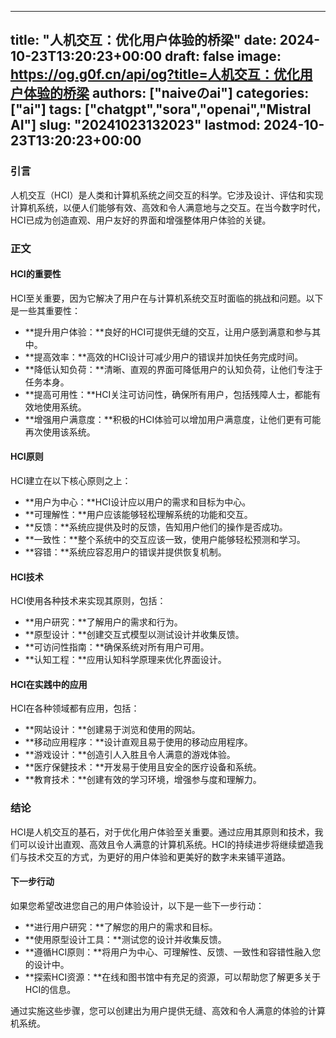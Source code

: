
---
title: "人机交互：优化用户体验的桥梁"
date: 2024-10-23T13:20:23+00:00
draft: false
image: https://og.g0f.cn/api/og?title=人机交互：优化用户体验的桥梁
authors: ["naiveのai"]
categories: ["ai"]
tags: ["chatgpt","sora","openai","Mistral AI"]
slug: "20241023132023"
lastmod: 2024-10-23T13:20:23+00:00
---
### 引言

人机交互（HCI）是人类和计算机系统之间交互的科学。它涉及设计、评估和实现计算机系统，以便人们能够有效、高效和令人满意地与之交互。在当今数字时代，HCI已成为创造直观、用户友好的界面和增强整体用户体验的关键。

### 正文

#### HCI的重要性

HCI至关重要，因为它解决了用户在与计算机系统交互时面临的挑战和问题。以下是一些其重要性：

- **提升用户体验：**良好的HCI可提供无缝的交互，让用户感到满意和参与其中。
- **提高效率：**高效的HCI设计可减少用户的错误并加快任务完成时间。
- **降低认知负荷：**清晰、直观的界面可降低用户的认知负荷，让他们专注于任务本身。
- **提高可用性：**HCI关注可访问性，确保所有用户，包括残障人士，都能有效地使用系统。
- **增强用户满意度：**积极的HCI体验可以增加用户满意度，让他们更有可能再次使用该系统。

#### HCI原则

HCI建立在以下核心原则之上：

- **用户为中心：**HCI设计应以用户的需求和目标为中心。
- **可理解性：**用户应该能够轻松理解系统的功能和交互。
- **反馈：**系统应提供及时的反馈，告知用户他们的操作是否成功。
- **一致性：**整个系统中的交互应该一致，使用户能够轻松预测和学习。
- **容错：**系统应容忍用户的错误并提供恢复机制。

#### HCI技术

HCI使用各种技术来实现其原则，包括：

- **用户研究：**了解用户的需求和行为。
- **原型设计：**创建交互式模型以测试设计并收集反馈。
- **可访问性指南：**确保系统对所有用户可用。
- **认知工程：**应用认知科学原理来优化界面设计。

#### HCI在实践中的应用

HCI在各种领域都有应用，包括：

- **网站设计：**创建易于浏览和使用的网站。
- **移动应用程序：**设计直观且易于使用的移动应用程序。
- **游戏设计：**创造引人入胜且令人满意的游戏体验。
- **医疗保健技术：**开发易于使用且安全的医疗设备和系统。
- **教育技术：**创建有效的学习环境，增强参与度和理解力。

### 结论

HCI是人机交互的基石，对于优化用户体验至关重要。通过应用其原则和技术，我们可以设计出直观、高效且令人满意的计算机系统。HCI的持续进步将继续塑造我们与技术交互的方式，为更好的用户体验和更美好的数字未来铺平道路。

#### 下一步行动

如果您希望改进您自己的用户体验设计，以下是一些下一步行动：

- **进行用户研究：**了解您的用户的需求和目标。
- **使用原型设计工具：**测试您的设计并收集反馈。
- **遵循HCI原则：**将用户为中心、可理解性、反馈、一致性和容错性融入您的设计中。
- **探索HCI资源：**在线和图书馆中有充足的资源，可以帮助您了解更多关于HCI的信息。

通过实施这些步骤，您可以创建出为用户提供无缝、高效和令人满意的体验的计算机系统。